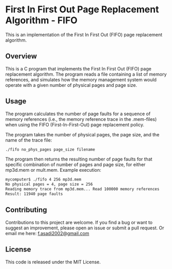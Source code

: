 # First In First Out Page Replacement Algorithm - FIFO
This is an implementation of the First In First Out (FIFO) page replacement algorithm.

## Overview
This is a C program that implements the First In First Out (FIFO) page replacement algorithm. The program reads a file containing a list of memory references, and simulates how the memory management system would operate with a given number of physical pages and page size.



## Usage
The program calculates the number of page faults for a sequence of memory references (i.e., the
memory reference trace in the .mem-files) when using the FIFO (First-In-First-Out) page replacement policy.

The program takes the number of physical pages, the page size, and the name of the trace file:
```sh
./fifo no_phys_pages page_size filename
```

The program then returns the resulting number of page faults for that specific combination of number of pages and page size,
for either mp3d.mem or mult.mem.
Example execution:
```sh
mycomputer$ ./fifo 4 256 mp3d.mem
No physical pages = 4, page size = 256
Reading memory trace from mp3d.mem... Read 100000 memory references
Result: 11940 page faults
```




## Contributing
Contributions to this project are welcome. If you find a bug or want to suggest an improvement, please open an issue or submit a pull request.
Or email me here: f.asadi2002@gmail.com

## License
This code is released under the MIT License.
